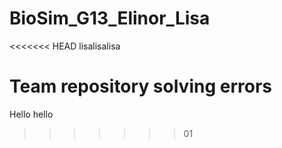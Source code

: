# BioSim_G13_Elinor_Lisa
<<<<<<< HEAD
lisalisalisa

Team repository solving errors 
=======
Hello hello 















>>>>>>> 01
